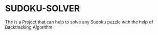 <h1>SUDOKU-SOLVER </h1>
The is a Project that can help to solve any Sudoku puzzle with the help of Backtracking Algorithm
